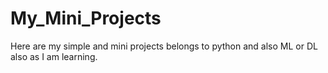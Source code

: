 # My_Mini_Projects
Here are my simple and mini projects belongs to python and also ML or DL also as I am learning.
